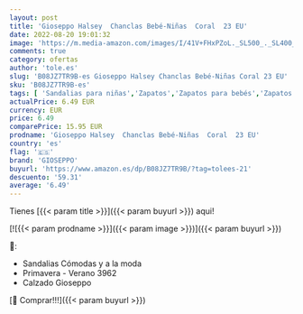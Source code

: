 ```yaml
---
layout: post
title: 'Gioseppo Halsey  Chanclas Bebé-Niñas  Coral  23 EU'
date: 2022-08-20 19:01:32
image: 'https://m.media-amazon.com/images/I/41V+FHxPZoL._SL500_._SL400_.jpg'
comments: true
category: ofertas
author: 'tole.es'
slug: 'B08JZ7TR9B-es Gioseppo Halsey Chanclas Bebé-Niñas Coral 23 EU'
sku: 'B08JZ7TR9B-es'
tags: [ 'Sandalias para niñas','Zapatos','Zapatos para bebés','Zapatos para niñas','Zapatos y complementos','chanclas','gioseppo','🇪🇸', ]
actualPrice: 6.49 EUR
currency: EUR
price: 6.49
comparePrice: 15.95 EUR
prodname: 'Gioseppo Halsey  Chanclas Bebé-Niñas  Coral  23 EU'
country: 'es'
flag: '🇪🇸'
brand: 'GIOSEPPO'
buyurl: 'https://www.amazon.es/dp/B08JZ7TR9B/?tag=tolees-21'
descuento: '59.31'
average: '6.49'
---
```


Tienes [{{< param title >}}]({{< param buyurl >}}) aqui!

[![{{< param prodname >}}]({{< param image >}})]({{< param buyurl >}})

🔎:

- Sandalias Cómodas y a la moda
- Primavera - Verano 3962
- Calzado Gioseppo

[🛒 Comprar!!!]({{< param buyurl >}})
